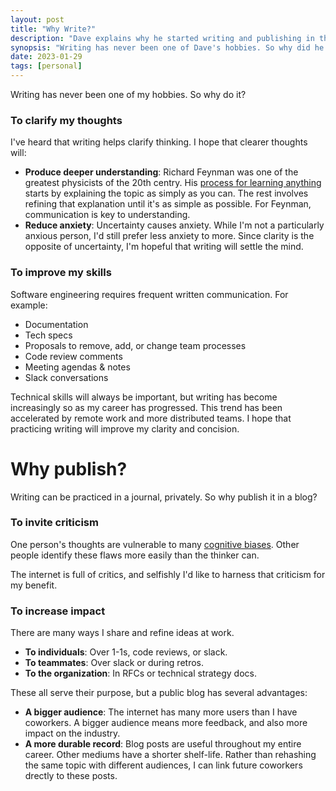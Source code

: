```yaml
---
layout: post
title: "Why Write?"
description: "Dave explains why he started writing and publishing in this blog."
synopsis: "Writing has never been one of Dave's hobbies. So why did he start this blog, and what does he hope to gain from it?"
date: 2023-01-29
tags: [personal]
---
```


Writing has never been one of my hobbies. So why do it?

<!--more-->

### To clarify my thoughts

I've heard that writing helps clarify thinking. I hope that clearer thoughts will:

- **Produce deeper understanding**: Richard Feynman was one of the greatest physicists of the
20th centry. His [process for learning anything](https://fs.blog/feynman-technique/)
starts by explaining the topic as simply as you can. The rest involves refining that explanation
until it's as simple as possible. For Feynman, communication is key to understanding.
- **Reduce anxiety**: Uncertainty causes anxiety. While I'm not a particularly anxious person,
I'd still prefer less anxiety to more. Since clarity is the opposite of uncertainty,
I'm hopeful that writing will settle the mind.

### To improve my skills

Software engineering requires frequent written communication. For example:

- Documentation
- Tech specs
- Proposals to remove, add, or change team processes
- Code review comments
- Meeting agendas & notes
- Slack conversations

Technical skills will always be important, but writing has become increasingly
so as my career has progressed. This trend has been accelerated by remote work
and more distributed teams. I hope that practicing writing will improve my clarity
and concision.

# Why publish?

Writing can be practiced in a journal, privately. So why publish it in a blog?

### To invite criticism

One person's thoughts are vulnerable to many [cognitive biases](https://en.wikipedia.org/wiki/List_of_cognitive_biases). Other people identify these flaws more easily than the thinker can.

The internet is full of critics, and selfishly I'd like to harness that criticism for my benefit.

### To increase impact

There are many ways I share and refine ideas at work.

- **To individuals**: Over 1-1s, code reviews, or slack.
- **To teammates**: Over slack or during retros.
- **To the organization**: In RFCs or technical strategy docs.

These all serve their purpose, but a public blog has several advantages:

- **A bigger audience**: The internet has many more users than I have coworkers.
A bigger audience means more feedback, and also more impact on the industry.
- **A more durable record**: Blog posts are useful throughout my entire career.
Other mediums have a shorter shelf-life. Rather than rehashing the same topic
with different audiences, I can link future coworkers drectly to these posts.
